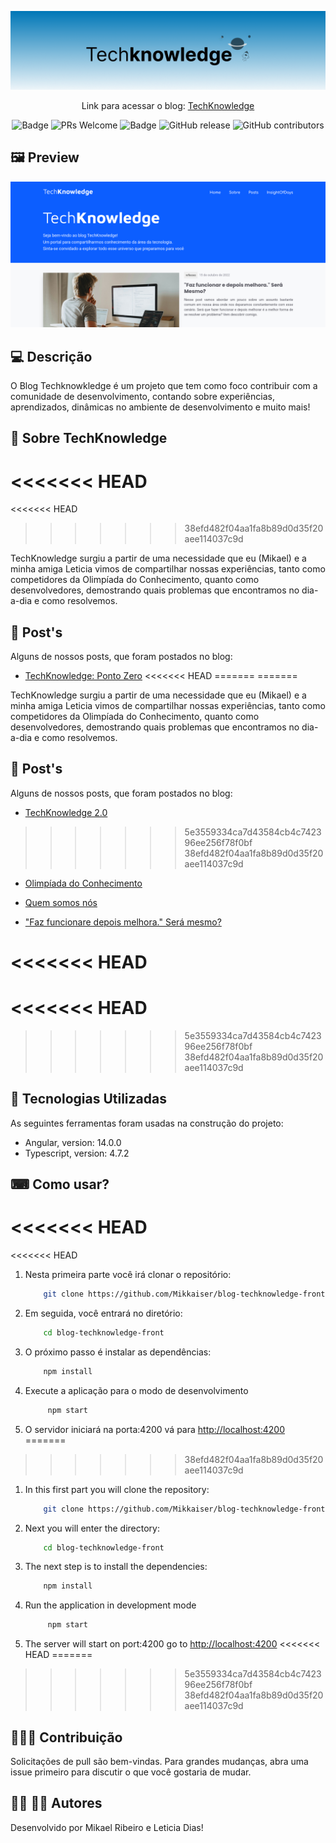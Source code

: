 ![techknowledge](/src/assets/img/banner-techknowledge.png)

<div align="center">

Link para acessar o blog: [TechKnowledge](https://blog-techknowledge-front.web.app/)

</div>

<div align="center">

![Badge](https://img.shields.io/badge/Blog-Techknowledge-%230077B7?style=flat-square&logo=ghost)
![PRs Welcome](https://img.shields.io/badge/PRs-welcome-brightgreen.svg?style=flat-square)
![Badge](https://img.shields.io/github/license/Mikkaiser/blog-techknowledge-front?style=flat-square)
![GitHub release](https://img.shields.io/github/release/Mikkaiser/blog-techknowledge-front?style=flat-square)
![GitHub contributors](https://img.shields.io/github/contributors/Mikkaiser/blog-techknowledge-front?style=flat-square)

</div>

## 🖼️ Preview

![techknowledge](/src/assets/img/home-page-techknowledge.png)

## 💻 Descrição

<p>O Blog Techknowkledge é um projeto que tem como foco contribuir com a comunidade de desenvolvimento, contando sobre experiências, aprendizados, dinâmicas no ambiente de desenvolvimento e muito mais!</p>

## 📖 Sobre TechKnowledge
<<<<<<< HEAD
=======
<<<<<<< HEAD
>>>>>>> 38efd482f04aa1fa8b89d0d35f20aee114037c9d

<p>
    TechKnowledge surgiu a partir de uma necessidade que eu (Mikael) e a minha amiga Leticia vimos de compartilhar nossas experiências, tanto como competidores da Olimpíada do Conhecimento, quanto como desenvolvedores, demostrando quais problemas que encontramos no dia-a-dia e como resolvemos.
</p>

## 📝 Post's

<p>Alguns de nossos posts, que foram postados no blog:</p>

- <a href="https://blog-techknowledge-front.web.app/posts/techknowledge-ponto-zero">TechKnowledge: Ponto Zero</a>
<<<<<<< HEAD
=======
=======
<p>
    TechKnowledge surgiu a partir de uma necessidade que eu (Mikael) e a minha amiga Leticia vimos de compartilhar nossas experiências, tanto como competidores da Olimpíada do Conhecimento, quanto como desenvolvedores, demostrando quais problemas que encontramos no dia-a-dia e como resolvemos.
</p>

## 📝 Post's
<p>Alguns de nossos posts, que foram postados no blog:</p>

- <a href="https://blog-techknowledge-front.web.app/posts/techknowledge-ponto-zero">TechKnowledge 2.0</a>
>>>>>>> 5e3559334ca7d43584cb4c742396ee256f78f0bf
>>>>>>> 38efd482f04aa1fa8b89d0d35f20aee114037c9d

- <a href="https://blog-techknowledge-front.web.app/posts/olimpiada-do-conhecimento">Olimpíada do Conhecimento</a>

- <a href="https://blog-techknowledge-front.web.app/posts/quem-somos-nos">Quem somos nós</a>

- <a href="https://blog-techknowledge-front.web.app/posts/quem-somos-nos">"Faz funcionare depois melhora." Será mesmo?</a>

<<<<<<< HEAD
=======
<<<<<<< HEAD
=======

>>>>>>> 5e3559334ca7d43584cb4c742396ee256f78f0bf
>>>>>>> 38efd482f04aa1fa8b89d0d35f20aee114037c9d
## 📌 Tecnologias Utilizadas

<p>As seguintes ferramentas foram usadas na construção do projeto:</p>

- Angular, version: 14.0.0
- Typescript, version: 4.7.2

## ⌨ Como usar?

<<<<<<< HEAD
=======
<<<<<<< HEAD
1. Nesta primeira parte você irá clonar o repositório:
   ```bash
       git clone https://github.com/Mikkaiser/blog-techknowledge-front.git
   ```
2. Em seguida, você entrará no diretório:
   ```bash
       cd blog-techknowledge-front
   ```
3. O próximo passo é instalar as dependências:
   ```bash
       npm install
   ```
4. Execute a aplicação para o modo de desenvolvimento
   ```bash
        npm start
   ```
5. O servidor iniciará na porta:4200 vá para <http://localhost:4200>
=======
>>>>>>> 38efd482f04aa1fa8b89d0d35f20aee114037c9d
1. In this first part you will clone the repository:
   ```bash
       git clone https://github.com/Mikkaiser/blog-techknowledge-front.git
   ```
2. Next you will enter the directory:
   ```bash
       cd blog-techknowledge-front
   ```
3. The next step is to install the dependencies:
   ```bash
       npm install
   ```
4. Run the application in development mode
   ```bash
        npm start
   ```
5. The server will start on port:4200 go to <http://localhost:4200>
<<<<<<< HEAD
=======
>>>>>>> 5e3559334ca7d43584cb4c742396ee256f78f0bf
>>>>>>> 38efd482f04aa1fa8b89d0d35f20aee114037c9d

## 🧑‍🚀🚀 Contribuição

<p>Solicitações de pull são bem-vindas. Para grandes mudanças, abra uma issue primeiro para discutir o que você gostaria de mudar.</p>

## 👨‍💻 👩‍💻 Autores

<p>Desenvolvido por Mikael Ribeiro e Leticia Dias!</p>
